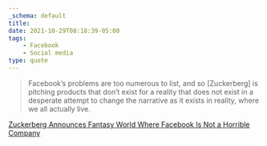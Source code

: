 ```yaml
---
_schema: default
title:
date: 2021-10-29T08:18:39-05:00
tags:
    - Facebook
    - Social media
type: quote
---
```


> Facebook’s problems are too numerous to list, and so \[Zuckerberg\] is pitching products that don’t exist for a reality that does not exist in a desperate attempt to change the narrative as it exists in reality, where we all actually live.

[Zuckerberg Announces Fantasy World Where Facebook Is Not a Horrible Company]()
